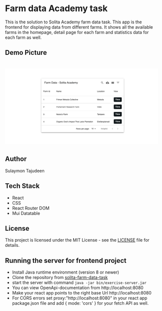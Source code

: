 # Farm data Academy task

This is the solution to Solita Academy farm data task. This app is the frontend for displaying data from different farms. It shows all the available farms in the homepage, detail page for each farm and statistics data for each farm as well.

## Demo Picture

# <p align="center"><img src="./farm-data.png"/></p>

## Author

Sulaymon Tajudeen

## Tech Stack

-   React
-   CSS
-   React Router DOM
-   Mui Datatable

## License

This project is licensed under the MIT License - see the [LICENSE](./LICENSE) file for details.

## Running the server for frontend project

-   Install Java runtime environment (version 8 or newer)
-   Clone the repository from [solita-farm-data-task](https://github.com/solita/dev-academy-2022-exercise.git)
-   start the server with command `java -jar bin/exercise-server.jar`
-   You can view OpenApi-documentation from http://localhost:8080
-   Make your react app points to the right base Url http://localhost:8080
-   For CORS errors set proxy:"http://localhost:8080" in your react app package.json file and add { mode: 'cors' } for your fetch API as well.
